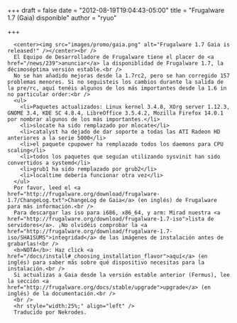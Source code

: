 
+++
draft = false
date = "2012-08-19T19:04:43-05:00"
title = "Frugalware 1.7 (Gaia) disponible"
author = "ryuo"

+++

      <center><img src="images/promo/gaia.png" alt="Frugalware 1.7 Gaia is released!" /></center><br />
      El Equipo de Desarrolladore de Frugalware tiene el placer de <a href="/news/239">anunciar</a> la disponiblidad de Frugalware 1.7, la décimoséptima versión estable.<br />
      No se han añadido mejoras desde la 1.7rc2, pero se han corregido 157 problemas menores. Si no seguisteis los cambios durante la salida de la pre/rc, aquí tenéis algunos de los más importantes desde la 1.6 in no particular order:<br />
      <ul>
        <li>Paquetes actualizados: Linux kernel 3.4.8, XOrg server 1.12.3, GNOME 3.4, KDE SC 4.8.4, LibreOffice 3.5.4.2, Mozilla Firefox 14.0.1 por nombrar algunos de los más importantes.</li>
        <li>slocate ha sido remplazado por mlocate</li>
        <li>catalyst ha dejado de dar soporte a todas las ATI Radeon HD anteriores a la serie 5000</li>
        <li>el paquete cpupower ha remplazado todos los daemons para CPU scaling</li>
        <li>todos los paquetes que seguían utilizando sysvinit han sido convertidos a systemd</li>
        <li>grub1 ha sido remplazado por grub2</li>
        <li>localtime debería funcionar otra vez</li>
      </ul>
      Por favor, leed el <a href="http://frugalware.org/download/frugalware-1.7/ChangeLog.txt">ChangeLog de Gaia</a> (en inglés) de Frugalware para más información.<br />
      Para descargar las iso para i686, x86_64, y arm: Mirad nuestra <a href="http://frugalware.org/download/frugalware-1.7-iso">lista de servidores</a>. ¡No olvidéis comprobar la <a href="http://frugalware.org/download/frugalware-1.7-iso/SHA1SUMS">integridad</a> de las imágenes de instalación antes de grabarlas!<br />
      <b>NOTA</b>: Haz click <a href="/docs/install#_choosing_installation_flavor">aquí</a> (en inglés) para saber más sobre qué dispositivo necesitas para la instalación.<br />
      Si actualizas a Gaia desde la versión estable anterior (Fermus), lee la sección <a href="http://frugalware.org/docs/stable/upgrade">upgrade</a> (en inglés) de la documentación.<br />
      <br />
      <hr style="width:25%;" align="left" />
      Traducido por Nekrodes.
        
    